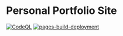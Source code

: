 # Personal Portfolio Site

[![CodeQL](https://github.com/neelrast/neelrast.github.io/actions/workflows/codeql.yml/badge.svg?branch=main)](https://github.com/neelrast/neelrast.github.io/actions/workflows/codeql.yml)
[![pages-build-deployment](https://github.com/neelrast/neelrast.github.io/actions/workflows/pages/pages-build-deployment/badge.svg?branch=main)](https://github.com/neelrast/neelrast.github.io/actions/workflows/pages/pages-build-deployment)